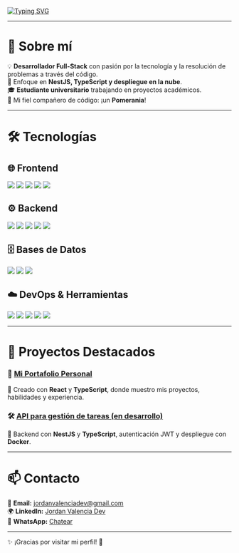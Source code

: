 [![Typing SVG](https://readme-typing-svg.herokuapp.com?font=Fira+Code&size=30&duration=2000&pause=500&color=00C853&background=FFFFFF00&vCenter=true&width=700&lines=%C2%A1Hola!+Soy+Jordan+Valencia;👨‍💻+Desarrollador+Full-Stack)](https://git.io/typing-svg)

---

# 🌟 Sobre mí  
💡 **Desarrollador Full-Stack** con pasión por la tecnología y la resolución de problemas a través del código.  
🎯 Enfoque en **NestJS, TypeScript y despliegue en la nube**.  
🎓 **Estudiante universitario** trabajando en proyectos académicos.  
🐶 Mi fiel compañero de código: ¡un **Pomerania**!  

---

# 🛠️ Tecnologías  

## 🌐 **Frontend**  
<p align="left">
  <img src="https://img.shields.io/badge/-React-61DAFB?logo=react&logoColor=white&style=for-the-badge" />
  <img src="https://img.shields.io/badge/-Angular-DD0031?logo=angular&logoColor=white&style=for-the-badge" />
  <img src="https://img.shields.io/badge/-TypeScript-007ACC?logo=typescript&logoColor=white&style=for-the-badge" />
  <img src="https://img.shields.io/badge/-Tailwind-06B6D4?logo=tailwind-css&logoColor=white&style=for-the-badge" />
  <img src="https://img.shields.io/badge/-Astro-FF5D01?logo=astro&logoColor=white&style=for-the-badge" />
</p>  

## ⚙️ **Backend**  
<p align="left">
  <img src="https://img.shields.io/badge/-NestJS-E0234E?logo=nestjs&logoColor=white&style=for-the-badge" />
  <img src="https://img.shields.io/badge/-Node.js-339933?logo=node.js&logoColor=white&style=for-the-badge" />
  <img src="https://img.shields.io/badge/-Fastify-000000?logo=fastify&logoColor=white&style=for-the-badge" />
  <img src="https://img.shields.io/badge/-Django-092E20?logo=django&logoColor=white&style=for-the-badge" />
  <img src="https://img.shields.io/badge/-Express-000000?logo=express&logoColor=white&style=flat-square" />
</p>  

## 🗄️ **Bases de Datos**  
<p align="left">
  <img src="https://img.shields.io/badge/-PostgreSQL-336791?logo=postgresql&logoColor=white&style=for-the-badge" />
  <img src="https://img.shields.io/badge/-MongoDB-47A248?logo=mongodb&logoColor=white&style=for-the-badge" />
  <img src="https://img.shields.io/badge/-MySQL-4479A1?logo=mysql&logoColor=white&style=for-the-badge" />
</p>  

## ☁️ **DevOps & Herramientas**  
<p align="left">
  <img src="https://img.shields.io/badge/-Docker-2496ED?logo=docker&logoColor=white&style=for-the-badge" />
  <img src="https://img.shields.io/badge/-GitHub_Actions-2088FF?logo=github-actions&logoColor=white&style=for-the-badge" />
  <img src="https://img.shields.io/badge/-AWS-FF9900?logo=amazon-aws&logoColor=white&style=for-the-badge" />
  <img src="https://img.shields.io/badge/-Git-F05032?logo=git&logoColor=white&style=for-the-badge" />
  <img src="https://img.shields.io/badge/-Figma-F24E1E?logo=figma&logoColor=white&style=for-the-badge" />
</p>  

---

# 📂 Proyectos Destacados  

### 🚀 [Mi Portafolio Personal](https://my-portfolio-silk-delta-23.vercel.app/)  
📌 Creado con **React** y **TypeScript**, donde muestro mis proyectos, habilidades y experiencia.  

### 🛠️ [API para gestión de tareas (en desarrollo)](https://github.com/tuusuario/api-gestion-tareas)  
🔹 Backend con **NestJS** y **TypeScript**, autenticación JWT y despliegue con **Docker**.  

---

# 📫 Contacto  
📧 **Email:** [jordanvalenciadev@gmail.com](mailto:jordanvalenciadev@gmail.com)  
🌍 **LinkedIn:** [Jordan Valencia Dev](https://linkedin.com/in/jordan-valencia-dev-7944a9331/)  
📱 **WhatsApp:** [Chatear](https://wa.me/3011186124)  

---

✨ ¡Gracias por visitar mi perfil! 🚀  
